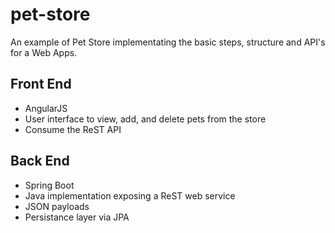 # pet-store
An example of Pet Store implementating the basic steps, structure and API's for a Web Apps.

## Front End
* AngularJS
* User interface to view, add, and delete pets from the store
* Consume the ReST API

## Back End
* Spring Boot
* Java implementation exposing a ReST web service
* JSON payloads
* Persistance layer via JPA

